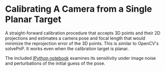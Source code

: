 Calibrating A Camera from a Single Planar Target
=======

A straight-forward calibration procedure that accepts 3D points and their 2D projections and estimates a camera pose and focal length that would minimize the reprojection error of the 3D points. This is similar to OpenCV's solvePnP. It works even when the calibration target is planar.

The included [IPython notebook](http://nbviewer.ipython.org/github/a-rahimi/3D-calibration-sensitivity/blob/master/Sensitivity.ipynb) examines its sensitivity under image noise and perturbations of the initial guess of the pose.
